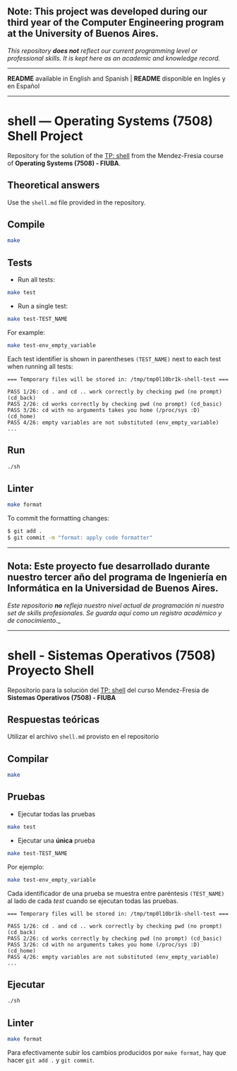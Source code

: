 ## Note: This project was developed during our third year of the Computer Engineering program at the University of Buenos Aires.
_This repository **does not** reflect our current programming level or professional skills. It is kept here as an academic and knowledge record._

------------------------------------------------------------------------------------

**README** available in English and Spanish | **README** disponible en Inglés y en Español

------------------------------------------------------------------------------------

# shell — Operating Systems (7508) Shell Project

Repository for the solution of the [TP: shell](https://fisop.github.io/website/tps/shell) from the Mendez-Fresia course of **Operating Systems (7508) - FIUBA**.

## Theoretical answers

Use the `shell.md` file provided in the repository.

## Compile

```bash
make
```

## Tests

- Run all tests:

```bash
make test
```

- Run a single test:

```bash
make test-TEST_NAME
```

For example:

```bash
make test-env_empty_variable
```

Each test identifier is shown in parentheses `(TEST_NAME)` next to each test when running all tests:

```
=== Temporary files will be stored in: /tmp/tmp0l10br1k-shell-test ===

PASS 1/26: cd . and cd .. work correctly by checking pwd (no prompt) (cd_back)
PASS 2/26: cd works correctly by checking pwd (no prompt) (cd_basic)
PASS 3/26: cd with no arguments takes you home (/proc/sys :D) (cd_home)
PASS 4/26: empty variables are not substituted (env_empty_variable)
...
```

## Run

```bash
./sh
```

## Linter

```bash
make format
```

To commit the formatting changes:

```bash
$ git add .
$ git commit -m "format: apply code formatter"
```



------------------------------------------------------------------------------------

## Nota: Este proyecto fue desarrollado durante nuestro tercer año del programa de Ingeniería en Informática en la Universidad de Buenos Aires.
_Este repositorio **no** refleja nuestro nivel actual de programación ni nuestro set de skills profesionales. Se guarda aquí como un registro académico y de conocimiento.__

------------------------------------------------------------------------------------

# shell - Sistemas Operativos (7508) Proyecto Shell

Repositorio para la solución del [TP: shell](https://fisop.github.io/website/tps/shell) del curso Mendez-Fresia de **Sistemas Operativos (7508) - FIUBA**

## Respuestas teóricas

Utilizar el archivo `shell.md` provisto en el repositorio

## Compilar

```bash
make
```

## Pruebas

- Ejecutar todas las pruebas

```bash
make test
```

- Ejecutar una **única** prueba

```bash
make test-TEST_NAME
```

Por ejemplo:

```bash
make test-env_empty_variable
```

Cada identificador de una prueba se muestra entre paréntesis `(TEST_NAME)` al lado de cada _test_ cuando se ejecutan todas las pruebas.

```
=== Temporary files will be stored in: /tmp/tmp0l10br1k-shell-test ===

PASS 1/26: cd . and cd .. work correctly by checking pwd (no prompt) (cd_back)
PASS 2/26: cd works correctly by checking pwd (no prompt) (cd_basic)
PASS 3/26: cd with no arguments takes you home (/proc/sys :D) (cd_home)
PASS 4/26: empty variables are not substituted (env_empty_variable)
...
```

## Ejecutar

```bash
./sh
```

## Linter

```bash
make format
```

Para efectivamente subir los cambios producidos por `make format`, hay que hacer `git add .` y `git commit`.
